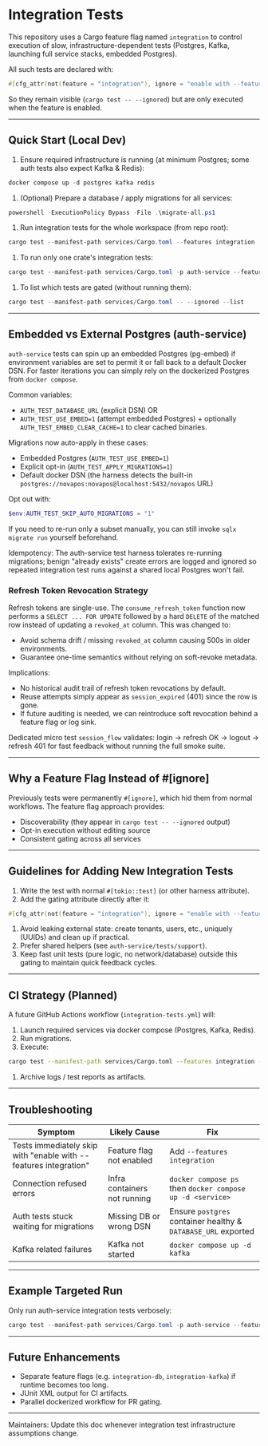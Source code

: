 # Integration Tests

This repository uses a Cargo feature flag named `integration` to control execution of slow, infrastructure-dependent tests (Postgres, Kafka, launching full service stacks, embedded Postgres).

All such tests are declared with:

```rust
#[cfg_attr(not(feature = "integration"), ignore = "enable with --features integration (requires infra)")]
```

So they remain visible (`cargo test -- --ignored`) but are only executed when the feature is enabled.

---

## Quick Start (Local Dev)

1. Ensure required infrastructure is running (at minimum Postgres; some auth tests also expect Kafka & Redis):

```powershell
docker compose up -d postgres kafka redis
```

1. (Optional) Prepare a database / apply migrations for all services:

```powershell
powershell -ExecutionPolicy Bypass -File .\migrate-all.ps1
```

1. Run integration tests for the whole workspace (from repo root):

```powershell
cargo test --manifest-path services/Cargo.toml --features integration
```

1. To run only one crate's integration tests:

```powershell
cargo test --manifest-path services/Cargo.toml -p auth-service --features integration
```

1. To list which tests are gated (without running them):

```powershell
cargo test --manifest-path services/Cargo.toml -- --ignored --list
```

---

## Embedded vs External Postgres (auth-service)

`auth-service` tests can spin up an embedded Postgres (pg-embed) if environment variables are set to permit it or fall back to a default Docker DSN. For faster iterations you can simply rely on the dockerized Postgres from `docker compose`.

Common variables:

- `AUTH_TEST_DATABASE_URL` (explicit DSN) OR
- `AUTH_TEST_USE_EMBED=1` (attempt embedded Postgres) + optionally `AUTH_TEST_EMBED_CLEAR_CACHE=1` to clear cached binaries.

Migrations now auto-apply in these cases:

- Embedded Postgres (`AUTH_TEST_USE_EMBED=1`)
- Explicit opt-in (`AUTH_TEST_APPLY_MIGRATIONS=1`)
- Default docker DSN (the harness detects the built-in `postgres://novapos:novapos@localhost:5432/novapos` URL)

Opt out with:

```powershell
$env:AUTH_TEST_SKIP_AUTO_MIGRATIONS = "1"
```

If you need to re-run only a subset manually, you can still invoke `sqlx migrate run` yourself beforehand.

Idempotency: The auth-service test harness tolerates re-running migrations; benign "already exists" create errors are logged and ignored so repeated integration test runs against a shared local Postgres won't fail.

### Refresh Token Revocation Strategy

Refresh tokens are single-use. The `consume_refresh_token` function now performs a `SELECT ... FOR UPDATE` followed by a hard `DELETE` of the matched row instead of updating a `revoked_at` column. This was changed to:

- Avoid schema drift / missing `revoked_at` column causing 500s in older environments.
- Guarantee one-time semantics without relying on soft-revoke metadata.

Implications:

- No historical audit trail of refresh token revocations by default.
- Reuse attempts simply appear as `session_expired` (401) since the row is gone.
- If future auditing is needed, we can reintroduce soft revocation behind a feature flag or log sink.

Dedicated micro test `session_flow` validates: login → refresh OK → logout → refresh 401 for fast feedback without running the full smoke suite.

---

## Why a Feature Flag Instead of #[ignore]

Previously tests were permanently `#[ignore]`, which hid them from normal workflows. The feature flag approach provides:

- Discoverability (they appear in `cargo test -- --ignored` output)
- Opt-in execution without editing source
- Consistent gating across all services

---

## Guidelines for Adding New Integration Tests

1. Write the test with normal `#[tokio::test]` (or other harness attribute).
2. Add the gating attribute directly after it:

```rust
#[cfg_attr(not(feature = "integration"), ignore = "enable with --features integration (requires <resource>)")]
```

1. Avoid leaking external state: create tenants, users, etc., uniquely (UUIDs) and clean up if practical.
1. Prefer shared helpers (see `auth-service/tests/support`).
1. Keep fast unit tests (pure logic, no network/database) outside this gating to maintain quick feedback cycles.

---

## CI Strategy (Planned)

A future GitHub Actions workflow (`integration-tests.yml`) will:

1. Launch required services via docker compose (Postgres, Kafka, Redis).
2. Run migrations.
3. Execute:

```bash
cargo test --manifest-path services/Cargo.toml --features integration --all-targets --no-fail-fast
```

1. Archive logs / test reports as artifacts.

---

## Troubleshooting

| Symptom | Likely Cause | Fix |
|---------|--------------|-----|
| Tests immediately skip with "enable with --features integration" | Feature flag not enabled | Add `--features integration` |
| Connection refused errors | Infra containers not running | `docker compose ps` then `docker compose up -d <service>` |
| Auth tests stuck waiting for migrations | Missing DB or wrong DSN | Ensure `postgres` container healthy & `DATABASE_URL` exported |
| Kafka related failures | Kafka not started | `docker compose up -d kafka` |

---

## Example Targeted Run

Only run auth-service integration tests verbosely:

```powershell
cargo test --manifest-path services/Cargo.toml -p auth-service --features integration -- --nocapture
```

---

## Future Enhancements

- Separate feature flags (e.g. `integration-db`, `integration-kafka`) if runtime becomes too long.
- JUnit XML output for CI artifacts.
- Parallel dockerized workflow for PR gating.

---

Maintainers: Update this doc whenever integration test infrastructure assumptions change.
